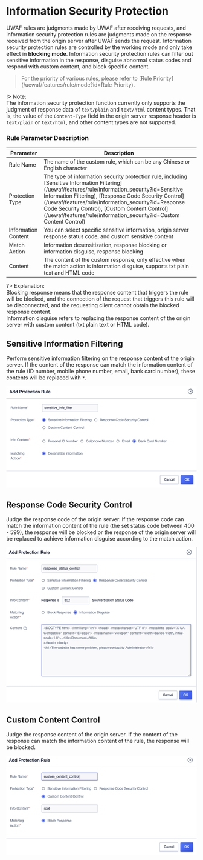 # Information Security Protection

UWAF rules are judgments made by UWAF after receiving requests, and information security protection rules are judgments made on the response received from the origin server after UWAF sends the request. Information security protection rules are controlled by the working mode and only take effect in **blocking mode**. Information security protection rules can filter out sensitive information in the response, disguise abnormal status codes and respond with custom content, and block specific content.

> For the priority of various rules, please refer to [Rule Priority](/uewaf/features/rule/mode?id=Rule Priority).

!> Note:  
The information security protection function currently only supports the judgment of response data of `text/plain` and `text/html` content types. That is, the value of the `Content-Type` field in the origin server response header is `text/plain` or `text/html`, and other content types are not supported.

### Rule Parameter Description

| Parameter           | Description                                                  |
| ------------------- | ------------------------------------------------------------ |
| Rule Name           | The name of the custom rule, which can be any Chinese or English character |
| Protection Type     | The type of information security protection rule, including [Sensitive Information Filtering](/uewaf/features/rule/information_security?id=Sensitive Information Filtering), [Response Code Security Control](/uewaf/features/rule/information_security?id=Response Code Security Control), [Custom Content Control](/uewaf/features/rule/information_security?id=Custom Content Control) |
| Information Content | You can select specific sensitive information, origin server response status code, and custom sensitive content |
| Match Action        | Information desensitization, response blocking or information disguise, response blocking |
| Content             | The content of the custom response, only effective when the match action is information disguise, supports txt plain text and HTML code |

?> Explanation:  
Blocking response means that the response content that triggers the rule will be blocked, and the connection of the request that triggers this rule will be disconnected, and the requesting client cannot obtain the blocked response content.  
Information disguise refers to replacing the response content of the origin server with custom content (txt plain text or HTML code).

## Sensitive Information Filtering

Perform sensitive information filtering on the response content of the origin server. If the content of the response can match the information content of the rule (ID number, mobile phone number, email, bank card number), these contents will be replaced with `*`.

![](/images/information_security-add_sensitive_rule.png)

## Response Code Security Control

Judge the response code of the origin server. If the response code can match the information content of the rule (the set status code between 400 - 599), the response will be blocked or the response of the origin server will be replaced to achieve information disguise according to the match action.

![](/images/information_security-add_status_rule.png)

## Custom Content Control

Judge the response content of the origin server. If the content of the response can match the information content of the rule, the response will be blocked.

![](/images/information_security-add_custom_rule.png)
